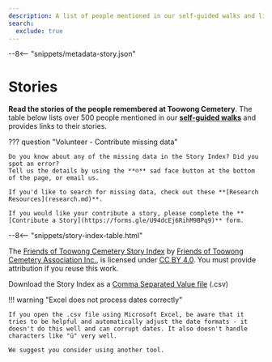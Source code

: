 ```yaml
---
description: A list of people mentioned in our self-guided walks and links to their stories 
search:
  exclude: true
---
```


--8<-- "snippets/metadata-story.json"

# Stories

**Read the stories of the people remembered at Toowong Cemetery**. The table below lists over 500 people mentioned in our **[self-guided walks](../walks/index.md)** and provides links to their stories. 


??? question "Volunteer - Contribute missing data"

    Do you know about any of the missing data in the Story Index? Did you spot an error? 
    Tell us the details by using the **☹︎** sad face button at the bottom of the page, or email us. 

    If you'd like to search for missing data, check out these **[Research Resources](research.md)**.
    
    If you would like your contribute a story, please complete the **[Contribute a Story](https://forms.gle/U94dcEj6RihM9BPq9)** form.

<!-- 

??? directions "How to use the Index" 

    - Sort the table by clicking a column name.
    - The Last Name links to the person's story which may include information beyond what is shown in the self-guided walk. Not everyone has link to their own page yet.
    - Also known as names are shown in *italics* in brackets. 
    - Dates are formatted as yyyy-mm-dd (year, month, day) to help with sorting. Where a year, month or day is unknown, a placeholder value of "yyyy", "mm", or "dd" is used.
    - Location is in the Portion-Section-Grave format.
        - Where a Grave number is unknown, a placeholder value of "gg" is used. 
        - Learn more about **[finding graves at Toowong Cemetery](../cemetery/finding-graves.md)**.

-->

--8<-- "snippets/story-index-table.html"

The [Friends of Toowong Cemetery Story Index](index.md) by [Friends of Toowong Cemetery Association Inc.](../index.md), is licensed under [CC BY 4.0](https://creativecommons.org/licenses/by/4.0/). You must provide attribution if you reuse this work.

Download the Story Index as a <a href="../assets/data/story-index.csv" download>Comma Separated Value file</a> (.csv) 


!!! warning "Excel does not process dates correctly"

    If you open the .csv file using Microsoft Excel, be aware that it tries to be helpful and automatically adjust the date formats - it doesn't do this well and can corrupt dates. It also doesn't handle characters like "ü" very well.
    
    We suggest you consider using another tool.
    
<!--
or [Tabular Data Package](../assets/data/story-index.zip) (.zip). 
-->
